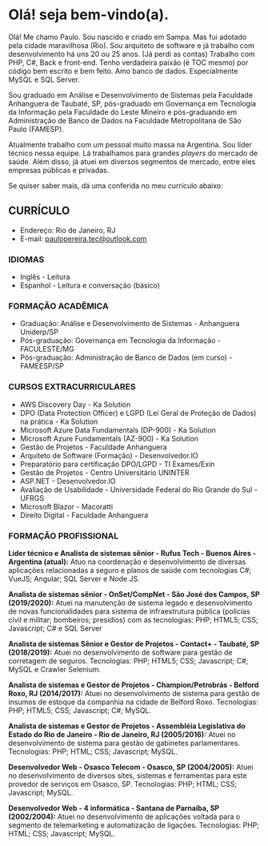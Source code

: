 # Olá! seja bem-vindo(a).
Olá! Me chamo Paulo. Sou nascido e criado em Sampa. Mas fui adotado pela cidade maravilhosa (Rio). Sou arquiteto de software e já trabalho com desenvolvimento há uns 20 ou 25 anos. (Já perdi as contas) Trabalho com PHP, C#, Back e front-end. Tenho verdadeira paixão (é TOC mesmo) por código bem escrito e bem feito. Amo banco de dados. Especialmente MySQL e SQL Server.

Sou graduado em Análise e Desenvolvimento de Sistemas pela Faculdade Anhanguera de Taubaté, SP, pós-graduado em Governança em Tecnologia da Informação pela Faculdade do Leste Mineiro e pós-graduando em Administração de Banco de Dados na Faculdade Metropolitana de São Paulo (FAMESP).

Atualmente trabalho com um pessoal muito massa na Argentina. Sou líder técnico nessa equipe. Lá trabalhamos para grandes _players_ do mercado de saúde. Além disso, já atuei em diversos segmentos de mercado, entre eles empresas públicas e privadas.

Se quiser saber mais, dá uma conferida no meu currículo abaixo:

## CURRÍCULO
- Endereço: Rio de Janeiro, RJ
- E-mail: paulopereira.tec@outlook.com

### IDIOMAS
- Inglês - Leitura
- Espanhol - Leitura e conversação (básico)

### FORMAÇÃO ACADÊMICA
- Graduação: Análise e Desenvolvimento de Sistemas - Anhanguera Uniderp/SP
- Pós-graduação: Governança em Tecnologia da Informação - FACULESTE/MG
- Pós-graduação: Administração de Banco de Dados (em curso) - FAMEESP/SP

### CURSOS EXTRACURRICULARES
- AWS Discovery Day - Ka Solution
- DPO (Data Protection Officer) e LGPD (Lei Geral de Proteção de Dados) na prática - Ka Solution
- Microsoft Azure Data Fundamentals (DP-900) - Ka Solution
- Microsoft Azure Fundamentals (AZ-900) - Ka Solution
- Gestão de Projetos - Faculdade Anhanguera
- Arquiteto de Software (Formação) - Desenvolvedor.IO
- Preparatório para certificação DPO/LGPD - TI Exames/Exin
- Gestão de Projetos - Centro Universitário UNINTER
- ASP.NET - Desenvolvedor.IO
- Avaliação de Usabilidade - Universidade Federal do Rio Grande do Sul - UFRGS
- Microsoft Blazor - Macoratti
- Direito Digital - Faculdade Anhanguera

### FORMAÇÃO PROFISSIONAL
**Lider técnico e Analista de sistemas sênior - Rufus Tech - Buenos Aires - Argentina (atual):**
Atuo na coordenação e desenvolvimento de diversas aplicações relacionadas a seguro e planos de saúde com tecnologias C#; VueJS; Angular; SQL Server e Node JS.

**Analista de sistemas sênior - OnSet/CompNet - São José dos Campos, SP (2019/2020):**
Atuei na manutenção de sistema legado e desenvolvimento de novas funcionalidades para sistema de infraestrutura pública (polícias civil e militar; bombeiros; presídios) com
as tecnologias: PHP; HTML5; CSS; Javascript; C# e SQL Server

**Analista de sistemas Sênior e Gestor de Projetos - Contact+ - Taubaté, SP (2018/2019):**
Atuei no desenvolvimento de software para gestão de corretagem de seguros. Tecnologias: PHP; HTML5; CSS; Javascript; C#; MySQL e Crawler Selenium.

**Analista de sistemas e Gestor de Projetos - Champion/Petrobrás - Belford Roxo, RJ (2014/2017):**
Atuei no desenvolvimento de sistema para gestão de insumos de estoque da companhia na cidade de Belford Roxo. Tecnologias: PHP; HTML5; CSS; Javascript; C#; MySQL.

**Analista de sistemas e Gestor de Projetos - Assembléia Legislativa do Estado do Rio de Janeiro - Rio de Janeiro, RJ (2005/2016):**
Atuei no desenvolvimento de sistema para gestão de gabinetes parlamentares. Tecnologias: PHP; HTML; CSS; Javascript; MySQL.

**Desenvolvedor Web - Osasco Telecom - Osasco, SP (2004/2005):**
Atuei no desenvolvimento de diversos sites, sistemas e ferramentas para este provedor de serviços em Osasco, SP. Tecnologias: PHP; HTML; CSS; Javascript; MySQL.

**Desenvolvedor Web - 4 informática - Santana de Parnaíba, SP (2002/2004):**
Atuei no desenvolvimento de aplicações voltada para o segmento de telemarketing e automatização de ligações. Tecnologias: PHP; HTML; CSS; Javascript; MySQL.

